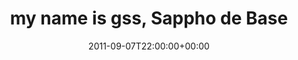 ---
templateKey: event
guid: 08965920-6eab-11ea-99c5-002590d1d1b0
date: 2011-09-07T22:00:00+00:00
eventTime: '10pm'
title: my name is gss, Sappho de Base
artist: my name is gss
city: Taipei
venue: Sappho de Base
group: LEO37
url: https://www.facebook.com/event.php?eid=275302672496628
---